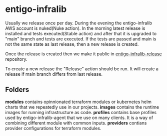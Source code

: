 # entigo-infralib


Usually we release once per day. During the evening the entigo-infralib AWS account is nuked(Nuke action). In the morning latest release is installed and tests executed(Stable action) and after that it is upgraded to "main" branch and tests are executed. If the tests are passed and main is not the same state as last release, then a new release is created.

Once the release is created then we make it public in [entigo-infralib-release](https://github.com/entigolabs/entigo-infralib-release) repository.

To create a new release the "Release" action should be run. It will create a release if main branch differs from last release.


## Folders ##

__modules__ contains opinnionated terraform modules or kubernetes helm charts that we repeatedly use in our projects.
__images__ contains the runtime images for running infrastructure as code.
__profiles__ contains base profiles used by entigo-infralib-agent that we use on many clients. It is a way of combining different module with common inputs.
__providers__ contians provider configurations for terraform modules.
